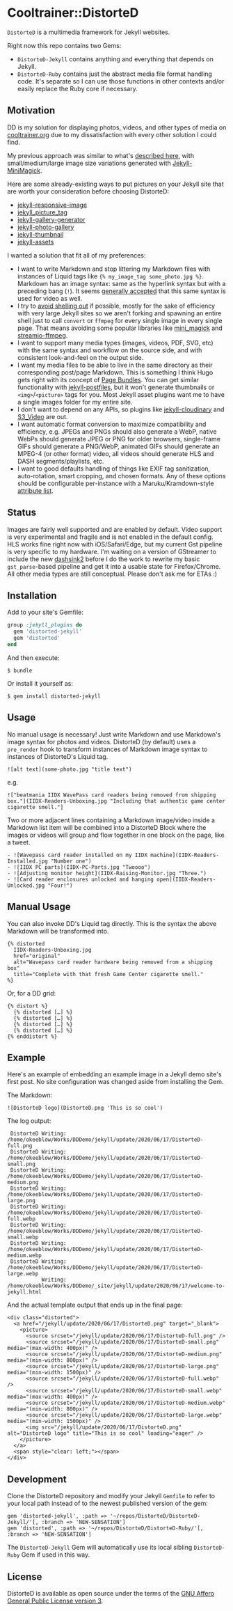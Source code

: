 # Cooltrainer::DistorteD

`DistorteD` is a multimedia framework for Jekyll websites.

Right now this repo contains two Gems:
- `DistorteD-Jekyll` contains anything and everything that depends on Jekyll.
- `DistorteD-Ruby` contains just the abstract media file format handling code. It's separate so I can use those functions in other contexts and/or easily replace the Ruby core if necessary.

## Motivation

DD is my solution for displaying photos, videos, and other types of media on [cooltrainer.org](https://cooltrainer.org) due to my dissatisfaction with every other solution I could find.

My previous approach was similar to what's [described here](https://eduardoboucas.com/blog/2014/12/07/including-and-managing-images-in-jekyll.html), with small/medium/large image size variations generated with [Jekyll-MiniMagick](https://github.com/MattKevan/Jekyll-MiniMagick-new).

Here are some already-existing ways to put pictures on your Jekyll site that are worth your consideration before choosing DistorteD:

- [jekyll-responsive-image](https://github.com/wildlyinaccurate/jekyll-responsive-image)
- [jekyll_picture_tag](https://rbuchberger.github.io/jekyll_picture_tag/)
- [jekyll-gallery-generator](https://github.com/ggreer/jekyll-gallery-generator)
- [jekyll-photo-gallery](https://github.com/aerobless/jekyll-photo-gallery)
- [jekyll-thumbnail](https://superterran.github.io/jekyll-thumbnail/)
- [jekyll-assets](https://github.com/envygeeks/jekyll-assets)

I wanted a solution that fit all of my preferences:

- I want to write Markdown and stop littering my Markdown files with instances of Liquid tags like `{% my_image_tag some_photo.jpg %}`. Markdown has an image syntax: same as the hyperlink syntax but with a preceding bang (`!`). It seems [generally accepted](https://talk.commonmark.org/t/embedded-audio-and-video/441/15) that this same syntax is used for video as well.
- I try to [avoid shelling out](https://julialang.org/blog/2012/03/shelling-out-sucks/) if possible, mostly for the sake of efficiency with very large Jekyll sites so we aren't forking and spawning an entire shell just to call `convert` or `ffmpeg` for every single image in every single page. That means avoiding some popular libraries like [mini_magick](https://github.com/minimagick/minimagick/blob/master/lib/mini_magick/shell.rb) and [streamio-ffmpeg](https://github.com/streamio/streamio-ffmpeg/blob/master/lib/streamio-ffmpeg.rb).
- I want to support many media types (images, videos, PDF, SVG, etc) with the same syntax and workflow on the source side, and with consistent look-and-feel on the output side.
- I want my media files to be able to live in the same directory as their corresponding post/page Markdown. This is something I think Hugo gets right with its concept of [Page Bundles](https://gohugo.io/content-management/page-bundles/). You can get similar functionality with [jekyll-postfiles](https://nhoizey.github.io/jekyll-postfiles/), but it won't generate thumbnails or `<img>`/`<picture>` tags for you. Most Jekyll asset plugins want me to have a single images folder for my entire site.
- I don't want to depend on any APIs, so plugins like [jekyll-cloudinary](https://nhoizey.github.io/jekyll-cloudinary/) and [S3_Video](https://gist.github.com/TimShi/a48fa83abbc8a0242557) are out.
- I want automatic format conversion to maximize compatibility and efficiency, e.g. JPEGs and PNGs should also generate a WebP, native WebPs should generate JPEG or PNG for older browsers, single-frame GIFs should generate a PNG/WebP, animated GIFs should generate an MPEG-4 (or other format) video, all videos should generate HLS and DASH segments/playlists, etc.
- I want to good defaults handling of things like EXIF tag sanitization, auto-rotation, smart cropping, and chosen formats. Any of these options should be configurable per-instance with a Maruku/Kramdown-style [attribute list](https://golem.ph.utexas.edu/~distler/maruku/proposal.html).

## Status

Images are fairly well supported and are enabled by default. Video support is very experimental and fragile and is not enabled in the default config. HLS works fine right now with iOS/Safari/Edge, but my current Gst pipeline is very specific to my hardware. I'm waiting on a version of GStreamer to include the new [dashsink2](https://gitlab.freedesktop.org/gstreamer/gst-plugins-bad/merge_requests/704) before I do the work to rewrite my basic `gst_parse`-based pipeline and get it into a usable state for Firefox/Chrome. All other media types are still conceptual. Please don't ask me for ETAs :)

## Installation

Add to your site's Gemfile:

```ruby
group :jekyll_plugins do
  gem 'distorted-jekyll'
  gem 'distorted'
end
```

And then execute:

    $ bundle

Or install it yourself as:

    $ gem install distorted-jekyll

## Usage

No manual usage is necessary! Just write Markdown and use Markdown's image syntax
for photos and videos. DistorteD (by default) uses a `pre_render` hook to
transform instances of Markdown image syntax to instances of DistorteD's
Liquid tag.

```
![alt text](some-photo.jpg "title text")
```

e.g.

```
!["beatmania IIDX WavePass card readers being removed from shipping box."](IIDX-Readers-Unboxing.jpg "Including that authentic game center cigarette smell."]
```

Two or more adjacent lines containing a Markdown image/video inside a Markdown
list item will be combined into a DistorteD Block where the images or videos
will group and flow together in one block on the page, like a tweet.

```
‑ ![Wavepass card reader installed on my IIDX machine](IIDX-Readers-Installed.jpg "Number one")
‑ ![IIDX PC parts](IIDX-PC-Parts.jpg "Twoooo")
‑ ![Adjusting monitor height](IIDX-Raising-Monitor.jpg "Three.")
‑ ![Card reader enclosures unlocked and hanging open](IIDX-Readers-Unlocked.jpg "Four!")
```
## Manual Usage

You can also invoke DD's Liquid tag directly. This is the syntax the above Markdown
will be transformed into.

```
{% distorted 
  IIDX-Readers-Unboxing.jpg
  href="original"
  alt="Wavepass card reader hardware being removed from a shipping box"
  title="Complete with that fresh Game Center cigarette smell."
%}
```

Or, for a DD grid:

```
{% distort %}
  {% distorted […] %}
  {% distorted […] %}
  {% distorted […] %}
  {% distorted […] %}
{% enddistort %}
```

## Example

Here's an example of embedding an example image in a Jekyll demo site's first post. No site configuration was changed aside from installing the Gem.

The Markdown:

```
![DistorteD logo](DistorteD.png 'This is so cool')
```

The log output:

```
 DistorteD Writing: /home/okeeblow/Works/DDDemo/jekyll/update/2020/06/17/DistorteD-full.png
 DistorteD Writing: /home/okeeblow/Works/DDDemo/jekyll/update/2020/06/17/DistorteD-small.png
 DistorteD Writing: /home/okeeblow/Works/DDDemo/jekyll/update/2020/06/17/DistorteD-medium.png
 DistorteD Writing: /home/okeeblow/Works/DDDemo/jekyll/update/2020/06/17/DistorteD-large.png
 DistorteD Writing: /home/okeeblow/Works/DDDemo/jekyll/update/2020/06/17/DistorteD-full.webp
 DistorteD Writing: /home/okeeblow/Works/DDDemo/jekyll/update/2020/06/17/DistorteD-small.webp
 DistorteD Writing: /home/okeeblow/Works/DDDemo/jekyll/update/2020/06/17/DistorteD-medium.webp
 DistorteD Writing: /home/okeeblow/Works/DDDemo/jekyll/update/2020/06/17/DistorteD-large.webp
           Writing: /home/okeeblow/Works/DDDemo/_site/jekyll/update/2020/06/17/welcome-to-jekyll.html
```

And the actual template output that ends up in the final page:

```
<div class="distorted">
  <a href="/jekyll/update/2020/06/17/DistorteD.png" target="_blank">
    <picture>
      <source srcset="/jekyll/update/2020/06/17/DistorteD-full.png" />
      <source srcset="/jekyll/update/2020/06/17/DistorteD-small.png" media="(max-width: 400px)" />
      <source srcset="/jekyll/update/2020/06/17/DistorteD-medium.png" media="(min-width: 800px)" />
      <source srcset="/jekyll/update/2020/06/17/DistorteD-large.png" media="(min-width: 1500px)" />
      <source srcset="/jekyll/update/2020/06/17/DistorteD-full.webp" />
      <source srcset="/jekyll/update/2020/06/17/DistorteD-small.webp" media="(max-width: 400px)" />
      <source srcset="/jekyll/update/2020/06/17/DistorteD-medium.webp" media="(min-width: 800px)" />
      <source srcset="/jekyll/update/2020/06/17/DistorteD-large.webp" media="(min-width: 1500px)" />
      <img src="/jekyll/update/2020/06/17/DistorteD.png" alt="DistorteD logo" title="This is so cool" loading="eager" />
    </picture>
  </a>
  <span style="clear: left;"></span>
</div>
```

## Development

Clone the DistorteD repository and modify your Jekyll `Gemfile` to refer to your local path instead of to the newest published version of the gem:

```
gem 'distorted-jekyll', :path => '~/repos/DistorteD/DistorteD-Jekyll/'[, :branch => 'NEW-SENSATION']
gem 'distorted', :path => '~/repos/DistorteD/DistorteD-Ruby/'[, :branch => 'NEW-SENSATION']
```

The `DistorteD-Jekyll` Gem will automatically use its local sibling `DistorteD-Ruby` Gem if used in this way.

## License

DistorteD is available as open source under the terms of the [GNU Affero General Public License version 3](https://opensource.org/licenses/AGPL-3.0).
